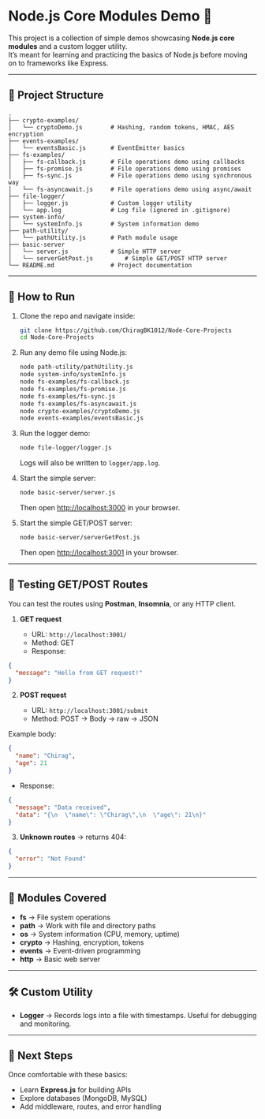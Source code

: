 # Node.js Core Modules Demo 🚀

This project is a collection of simple demos showcasing **Node.js core modules** and a custom logger utility.  
It’s meant for learning and practicing the basics of Node.js before moving on to frameworks like Express.

---

## 📂 Project Structure

```
.
├── crypto-examples/
│   └── cryptoDemo.js        # Hashing, random tokens, HMAC, AES encryption
├── events-examples/
│   └── eventsBasic.js       # EventEmitter basics
├── fs-examples/
│   ├── fs-callback.js       # File operations demo using callbacks
│   ├── fs-promise.js        # File operations demo using promises
│   ├── fs-sync.js           # File operations demo using synchronous way
│   └── fs-asyncawait.js     # File operations demo using async/await
├── file-logger/
│   ├── logger.js            # Custom logger utility
│   └── app.log              # Log file (ignored in .gitignore)
├── system-info/
│   └── systemInfo.js        # System information demo
├── path-utility/
│   └── pathUtility.js       # Path module usage
├── basic-server
│   └── server.js            # Simple HTTP server
│   └── serverGetPost.js         # Simple GET/POST HTTP server
└── README.md                # Project documentation
```

---

## 🚀 How to Run

1. Clone the repo and navigate inside:
   ```bash
   git clone https://github.com/ChiragBK1012/Node-Core-Projects
   cd Node-Core-Projects
   ```

2. Run any demo file using Node.js:
   ```bash
   node path-utility/pathUtility.js
   node system-info/systemInfo.js
   node fs-examples/fs-callback.js
   node fs-examples/fs-promise.js
   node fs-examples/fs-sync.js
   node fs-examples/fs-asyncawait.js
   node crypto-examples/cryptoDemo.js
   node events-examples/eventsBasic.js
   ```

3. Run the logger demo:
   ```bash
   node file-logger/logger.js
   ```
   Logs will also be written to `logger/app.log`.

4. Start the simple server:
   ```bash
   node basic-server/server.js
   ```
   Then open [http://localhost:3000](http://localhost:3000) in your browser.

5. Start the simple GET/POST server:
   ```bash
   node basic-server/serverGetPost.js
   ```
   Then open [http://localhost:3001](http://localhost:3001) in your browser.

---

## 📌 Testing GET/POST Routes

You can test the routes using **Postman**, **Insomnia**, or any HTTP client.

1. **GET request**

   * URL: `http://localhost:3001/`
   * Method: GET
   * Response:

```json
{
  "message": "Hello from GET request!"
}
```

2. **POST request**

   * URL: `http://localhost:3001/submit`
   * Method: POST → Body → raw → JSON

Example body:

```json
{
  "name": "Chirag",
  "age": 21
}
```

* Response:

```json
{
  "message": "Data received",
  "data": "{\n  \"name\": \"Chirag\",\n  \"age\": 21\n}"
}
```

3. **Unknown routes** → returns 404:

```json
{
  "error": "Not Found"
}
```

---

## 📌 Modules Covered
- **fs** → File system operations  
- **path** → Work with file and directory paths  
- **os** → System information (CPU, memory, uptime)  
- **crypto** → Hashing, encryption, tokens  
- **events** → Event-driven programming  
- **http** → Basic web server  

---

## 🛠️ Custom Utility
- **Logger** → Records logs into a file with timestamps. Useful for debugging and monitoring.

---

## 🎯 Next Steps
Once comfortable with these basics:
- Learn **Express.js** for building APIs  
- Explore databases (MongoDB, MySQL)  
- Add middleware, routes, and error handling  

